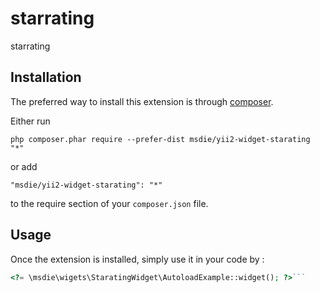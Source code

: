 starrating
==========
starrating

Installation
------------

The preferred way to install this extension is through [composer](http://getcomposer.org/download/).

Either run

```
php composer.phar require --prefer-dist msdie/yii2-widget-starating "*"
```

or add

```
"msdie/yii2-widget-starating": "*"
```

to the require section of your `composer.json` file.


Usage
-----

Once the extension is installed, simply use it in your code by  :

```php
<?= \msdie\wigets\StaratingWidget\AutoloadExample::widget(); ?>```